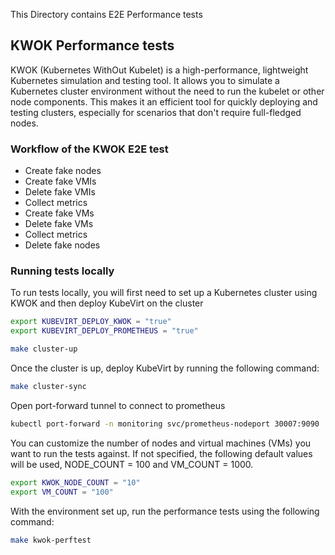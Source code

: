 This Directory contains E2E Performance tests

## KWOK Performance tests

KWOK (Kubernetes WithOut Kubelet) is a high-performance, lightweight Kubernetes simulation and testing tool. It allows you to simulate a Kubernetes cluster environment without the need to run the kubelet or other node components. This makes it an efficient tool for quickly deploying and testing clusters, especially for scenarios that don't require full-fledged nodes.

### Workflow of the KWOK E2E test
* Create fake nodes
* Create fake VMIs
* Delete fake VMIs
* Collect metrics
* Create fake VMs
* Delete fake VMs
* Collect metrics
* Delete fake nodes

### Running tests locally

To run tests locally, you will first need to set up a Kubernetes cluster using KWOK and then deploy KubeVirt on the cluster
```bash
export KUBEVIRT_DEPLOY_KWOK = "true"
export KUBEVIRT_DEPLOY_PROMETHEUS = "true"

make cluster-up
```
Once the cluster is up, deploy KubeVirt by running the following command:
```bash
make cluster-sync
```
Open port-forward tunnel to connect to prometheus
```bash
kubectl port-forward -n monitoring svc/prometheus-nodeport 30007:9090
```
You can customize the number of nodes and virtual machines (VMs) you want to run the tests against. If not specified, the following default values will be used, NODE_COUNT = 100 and VM_COUNT = 1000.

```bash
export KWOK_NODE_COUNT = "10"
export VM_COUNT = "100"
```
With the environment set up, run the performance tests using the following command:
```bash
make kwok-perftest
```